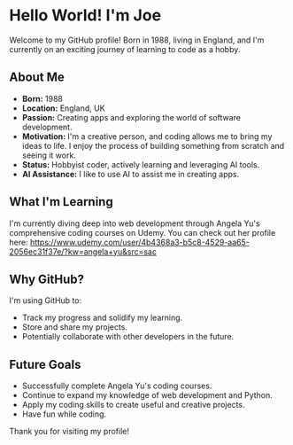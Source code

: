 # Hello World! I'm Joe

Welcome to my GitHub profile! Born in 1988, living in England, and I'm currently on an exciting journey of learning to code as a hobby.

## About Me

* **Born:** 1988
* **Location:** England, UK
* **Passion:** Creating apps and exploring the world of software development.
* **Motivation:** I'm a creative person, and coding allows me to bring my ideas to life. I enjoy the process of building something from scratch and seeing it work.
* **Status:** Hobbyist coder, actively learning and leveraging AI tools.
* **AI Assistance:** I like to use AI to assist me in creating apps.

## What I'm Learning

I'm currently diving deep into web development through Angela Yu's comprehensive coding courses on Udemy. You can check out her profile here: https://www.udemy.com/user/4b4368a3-b5c8-4529-aa65-2056ec31f37e/?kw=angela+yu&src=sac

## Why GitHub?

I'm using GitHub to:

* Track my progress and solidify my learning.
* Store and share my projects.
* Potentially collaborate with other developers in the future.

## Future Goals

* Successfully complete Angela Yu's coding courses.
* Continue to expand my knowledge of web development and Python.
* Apply my coding skills to create useful and creative projects.
* Have fun while coding.

Thank you for visiting my profile!
